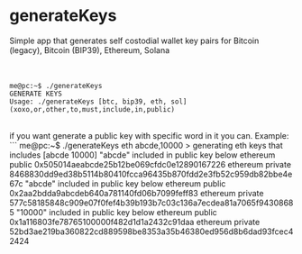# generateKeys
Simple app that generates self costodial wallet key pairs for Bitcoin (legacy), Bitcoin (BIP39), Ethereum, Solana<br>
<br>
<br>
```
me@pc:~$ ./generateKeys 
GENERATE KEYS
Usage: ./generateKeys [btc, bip39, eth, sol] (xoxo,or,other,to,must,include,in,public)
```
<br>
if you want generate a public key with specific word in it you can.
Example:
```
me@pc:~$ ./generateKeys eth abcde,10000
> generating eth keys that includes [abcde 10000]
                  "abcde" included in public key below
ethereum public       0x505014aeabcde25b12be069cfdc0e12890167226
ethereum private      8468830dd9ed38b5114b80410fcca96435b870fdd2e3fb52c959db82bbe4e67c
                  "abcde" included in public key below
ethereum public       0x2aa2bdda9abcdeb640a781140fd06b7099feff83
ethereum private      577c58185848c909e07f0fef4b39b193b7c03c136a7ecdea81a7065f94308685
                  "10000" included in public key below
ethereum public       0x1a116803fe78765100000f482d1d1a2432c91daa
ethereum private      52bd3ae219ba360822cd889598be8353a35b46380ed956d8b6dad93fcec42424

```
